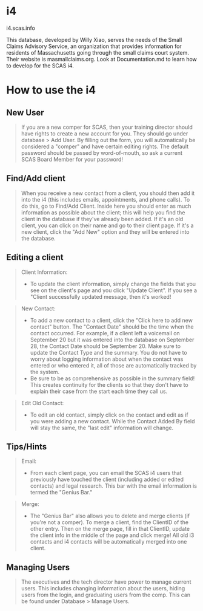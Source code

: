 i4
==
i4.scas.info

This database, developed by Willy Xiao, serves the needs of the Small Claims Advisory Service, an organization that provides information for residents of Massachusetts going through the small claims court system. Their website is masmallclaims.org.
Look at Documentation.md to learn how to develop for the SCAS i4. 

How to use the i4
=====

New User
-----
> If you are a new comper for SCAS, then your training director should have rights to create a new account for you. They should go under database > Add User. By filling out the form, you will automatically be considered a "comper" and have certain editing rights. The default password should be passed by word-of-mouth, so ask a current SCAS Board Member for your password!

Find/Add client
-----
> When you receive a new contact from a client, you should then add it into the i4 (this includes emails, appointments, and phone calls). To do this, go to Find/Add Client. Inside here you should enter as much information as possible about the client; this will help you find the client in the database if they've already been added. If it's an old client, you can click on their name and go to their client page. If it's a new client, click the "Add New" option and they will be entered into the database.
	
Editing a client
-----
> Client Information:
>*	To update the client information, simply change the fields that you see on the client's page and you click "Update Client". If you see a "Client successfully updated message, then it's worked!

> New Contact:
>*	To add a new contact to a client, click the "Click here to add new contact" button. The "Contact Date" should be the time when the contact occurred. For example, if a client left a voicemail on September 20 but it was entered into the database on September 28, the Contact Date should be September 20. Make sure to update the Contact Type and the summary. You do not have to worry about logging information about when the contact was entered or who entered it, all of those are automatically tracked by the system. 
>*	Be sure to be as comprehensive as possible in the summary field! This creates continuity for the clients so that they don't have to explain their case from the start each time they call us.

> Edit Old Contact: 
>*	To edit an old contact, simply click on the contact and edit as if you were adding a new contact. While the Contact Added By field will stay the same, the "last edit" information will change.
	
Tips/Hints
-----
> Email: 
>*	From each client page, you can email the SCAS i4 users that previously have touched the client (including added or edited contacts) and legal research. This bar with the email information is termed the "Genius Bar."

> Merge: 
>*	The "Genius Bar" also allows you to delete and merge clients (if you're not a comper). To merge a client, find the ClientID of the other entry. Then on the merge page, fill in that ClientID, update the client info in the middle of the page and click merge! All old i3 contacts and i4 contacts will be automatically merged into one client.

Managing Users
-----
> The executives and the tech director have power to manage current users. This includes changing information about the users, hiding users from the login, and graduating users from the comp. This can be found under Database > Manage Users.
